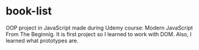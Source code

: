 # book-list
OOP project in JavaScript made during Udemy course: Modern JavaScript From The Beginnig. It is first project so I learned to work with DOM. Also, I learned what prototypes are.

